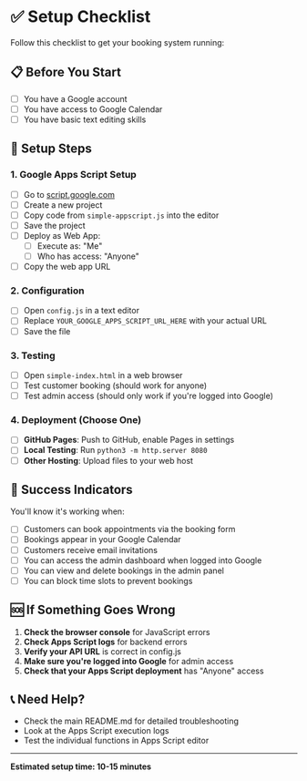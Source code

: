 # ✅ Setup Checklist

Follow this checklist to get your booking system running:

## 📋 Before You Start
- [ ] You have a Google account
- [ ] You have access to Google Calendar
- [ ] You have basic text editing skills

## 🚀 Setup Steps

### 1. Google Apps Script Setup
- [ ] Go to [script.google.com](https://script.google.com)
- [ ] Create a new project
- [ ] Copy code from `simple-appscript.js` into the editor
- [ ] Save the project
- [ ] Deploy as Web App:
  - [ ] Execute as: "Me"
  - [ ] Who has access: "Anyone"
- [ ] Copy the web app URL

### 2. Configuration
- [ ] Open `config.js` in a text editor
- [ ] Replace `YOUR_GOOGLE_APPS_SCRIPT_URL_HERE` with your actual URL
- [ ] Save the file

### 3. Testing
- [ ] Open `simple-index.html` in a web browser
- [ ] Test customer booking (should work for anyone)
- [ ] Test admin access (should only work if you're logged into Google)

### 4. Deployment (Choose One)
- [ ] **GitHub Pages**: Push to GitHub, enable Pages in settings
- [ ] **Local Testing**: Run `python3 -m http.server 8080`
- [ ] **Other Hosting**: Upload files to your web host

## 🎯 Success Indicators

You'll know it's working when:
- [ ] Customers can book appointments via the booking form
- [ ] Bookings appear in your Google Calendar
- [ ] Customers receive email invitations
- [ ] You can access the admin dashboard when logged into Google
- [ ] You can view and delete bookings in the admin panel
- [ ] You can block time slots to prevent bookings

## 🆘 If Something Goes Wrong

1. **Check the browser console** for JavaScript errors
2. **Check Apps Script logs** for backend errors
3. **Verify your API URL** is correct in config.js
4. **Make sure you're logged into Google** for admin access
5. **Check that your Apps Script deployment** has "Anyone" access

## 📞 Need Help?

- Check the main README.md for detailed troubleshooting
- Look at the Apps Script execution logs
- Test the individual functions in Apps Script editor

---

**Estimated setup time: 10-15 minutes**
